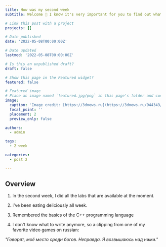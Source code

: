 ```yaml
---
title: How was my second week
subtitle: Welcome 👋 I know it's very important for you to find out what happened to me in the second week

# Link this post with a project
projects: []

# Date published
date: '2022-05-08T00:00:00Z'

# Date updated
lastmod: '2022-05-08T00:00:00Z'

# Is this an unpublished draft?
draft: false

# Show this page in the Featured widget?
featured: false

# Featured image
# Place an image named `featured.jpg/png` in this page's folder and customize its options here.
image:
  caption: 'Image credit: [https://3dnews.ru](https://3dnews.ru/944343/vishlo-krupneyshee-obnovlenie-dota-2-s-novim-geroem-monkey-king)'
  focal_point: ''
  placement: 2
  preview_only: false

authors:
  - admin

tags:
  - 2 week

categories:
  - post 2

---
```


## Overview

1. In the second week, I did all the labs that are available at the moment.

2. I've been eating deliciously all week. 

3. Remembered the basics of the C++ programming language

4. I don't know what to write anymore, so a clipping from one of my favorite video games on russian:

*"Говорят, моё место среди богов. Неправда. Я возвышаюсь над ними."*
